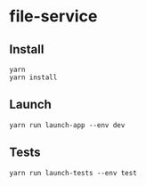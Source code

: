 # file-service

## Install

```
yarn
yarn install
```

## Launch

```
yarn run launch-app --env dev
```

## Tests

```
yarn run launch-tests --env test
```
